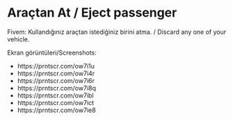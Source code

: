 # Araçtan At / Eject passenger
Fivem: Kullandığınız araçtan istediğiniz birini atma. / Discard any one of your vehicle.

Ekran görüntüleri/Screenshots:

<ul>
   <li>https://prntscr.com/ow7i1u</li>
   <li>https://prntscr.com/ow7i4r</li>
   <li>https://prntscr.com/ow7i6r</li>
   <li>https://prntscr.com/ow7i8q</li>
   <li>https://prntscr.com/ow7ibl</li>
   <li>https://prntscr.com/ow7ict</li>
   <li>https://prntscr.com/ow7ie8</li>
  </ul>

